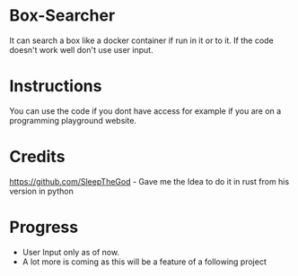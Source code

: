 # Box-Searcher
It can search a box like a docker container if run in it or to it. If the code doesn't work well don't use user input.
# Instructions
You can use the code if you dont have access for example if you are on a programming playground website.
# Credits
https://github.com/SleepTheGod - Gave me the Idea to do it in rust from his version in python
# Progress
- User Input only as of now.
- A lot more is coming as this will be a feature of a following project
